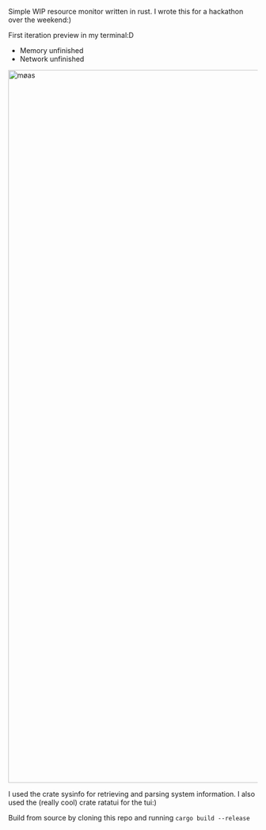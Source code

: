 Simple WIP resource monitor written in rust. I wrote this for a hackathon over the weekend:)

First iteration preview in my terminal:D

- Memory unfinished
- Network unfinished

<img width="1440" alt="møas" src="https://github.com/user-attachments/assets/2eb1924f-0081-460a-be30-5919fd74f0d5" />

I used the crate sysinfo for retrieving and parsing system information.
I also used the (really cool) crate ratatui for the tui:)

Build from source by cloning this repo and running ``cargo build --release``
